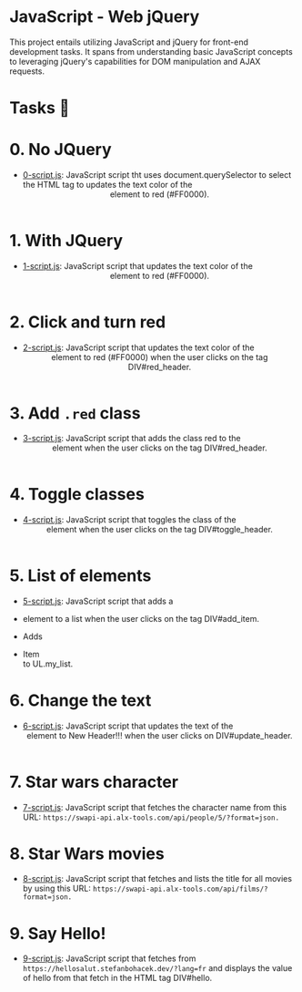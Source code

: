 # JavaScript - Web jQuery

This project entails utilizing JavaScript and jQuery for front-end development tasks. It spans from understanding basic JavaScript concepts to leveraging jQuery's capabilities for DOM manipulation and AJAX requests.

# Tasks 📃

# 0. No JQuery

  + <u>[0-script.js](https://github.com/Heshbon/alx-higher_level_programming/blob/master/0x15-javascript-web_jquery/0-script.js)</u>: JavaScript script tht uses document.querySelector to select the HTML tag to updates the text color of the <header> element to red (#FF0000).

# 1. With JQuery

  + <u>[1-script.js](https://github.com/Heshbon/alx-higher_level_programming/blob/master/0x15-javascript-web_jquery/1-script.js)</u>: JavaScript script that updates the text color of the <header> element to red (#FF0000).

# 2. Click and turn red

  + <u>[2-script.js](https://github.com/Heshbon/alx-higher_level_programming/blob/master/0x15-javascript-web_jquery/2-script.js)</u>: JavaScript script that updates the text color of the <header> element to red (#FF0000) when the user clicks on the tag DIV#red_header.

# 3. Add `.red` class

  + <u>[3-script.js](https://github.com/Heshbon/alx-higher_level_programming/blob/master/0x15-javascript-web_jquery/3-script.js)</u>: JavaScript script that adds the class red to the <header> element when the user clicks on the tag DIV#red_header.

# 4. Toggle classes

  + <u>[4-script.js](https://github.com/Heshbon/alx-higher_level_programming/blob/master/0x15-javascript-web_jquery/4-script.js)</u>: JavaScript script that toggles the class of the <header> element when the user clicks on the tag DIV#toggle_header.

# 5. List of elements

  + <u>[5-script.js](https://github.com/Heshbon/alx-higher_level_programming/blob/master/0x15-javascript-web_jquery/5-script.js)</u>: JavaScript script that adds a <li> element to a list when the user clicks on the tag DIV#add_item.

  + Adds <li>Item</li> to UL.my_list.

# 6. Change the text

  + <u>[6-script.js](https://github.com/Heshbon/alx-higher_level_programming/blob/master/0x15-javascript-web_jquery/6-script.js)</u>: JavaScript script that updates the text of the <header> element to New Header!!! when the user clicks on DIV#update_header.

# 7. Star wars character

  + <u>[7-script.js](https://github.com/Heshbon/alx-higher_level_programming/blob/master/0x15-javascript-web_jquery/7-script.js)</u>: JavaScript script that fetches the character name from this URL: `https://swapi-api.alx-tools.com/api/people/5/?format=json.`

# 8. Star Wars movies

  + <u>[8-script.js](https://github.com/Heshbon/alx-higher_level_programming/blob/master/0x15-javascript-web_jquery/8-script.js)</u>: JavaScript script that fetches and lists the title for all movies by using this URL: `https://swapi-api.alx-tools.com/api/films/?format=json.`

# 9. Say Hello!

  + <u>[9-script.js](https://github.com/Heshbon/alx-higher_level_programming/blob/master/0x15-javascript-web_jquery/9-script.js)</u>: JavaScript script that fetches from `https://hellosalut.stefanbohacek.dev/?lang=fr` and displays the value of hello from that fetch in the HTML tag DIV#hello.
